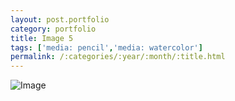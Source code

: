 ```yaml
---
layout: post.portfolio
category: portfolio
title: Image 5
tags: ['media: pencil','media: watercolor']
permalink: /:categories/:year/:month/:title.html
---
```


![Image](http://placehold.it/200?text=5)